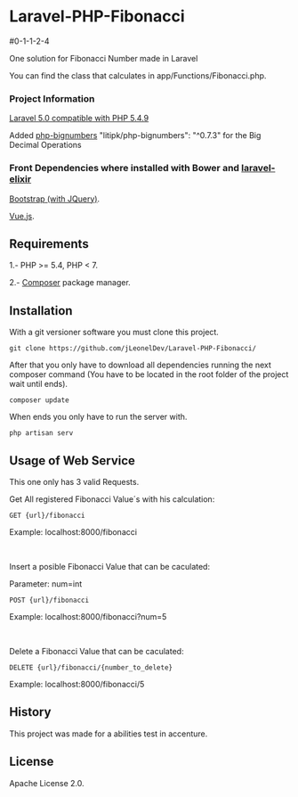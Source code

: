 # Laravel-PHP-Fibonacci
#0-1-1-2-4

One solution for Fibonacci Number made in Laravel

You can find the class that calculates in app/Functions/Fibonacci.php.

### Project Information
  [Laravel 5.0 compatible with PHP 5.4.9](https://laravel.com/docs/5.0/installation)
  
  Added [php-bignumbers](https://github.com/Litipk/php-bignumbers) "litipk/php-bignumbers": "^0.7.3" for the Big Decimal Operations
  
### Front Dependencies where installed with Bower and [laravel-elixir](https://laravel.com/docs/5.0/elixir)
  [Bootstrap (with JQuery)](http://getbootstrap.com/).
  
  [Vue.js](https://vuejs.org/).
  
  
## Requirements
1.- PHP >= 5.4, PHP < 7.

2.- [Composer](http://getcomposer.org/) package manager.

## Installation

With a git versioner software you must clone this project.
```
git clone https://github.com/jLeonelDev/Laravel-PHP-Fibonacci/
```
After that you only have to download all dependencies running the next composer command (You have to be located in the root folder of the project wait until ends).
```
composer update
```

When ends you only have to run the server with.
```
php artisan serv
```

## Usage of Web Service
This one only has 3 valid Requests.


Get All registered Fibonacci Value´s with his calculation:

  ```
  GET {url}/fibonacci
  ```
  Example: localhost:8000/fibonacci
  
  <br />

Insert a posible Fibonacci Value that can be caculated:

  Parameter: num=int
  ```
  POST {url}/fibonacci
  ```
  Example: localhost:8000/fibonacci?num=5

<br />

Delete a Fibonacci Value that can be caculated:

  ```
  DELETE {url}/fibonacci/{number_to_delete}
  ```
  Example: localhost:8000/fibonacci/5


## History
This project was made for a abilities test in accenture.

## License
Apache License 2.0.
